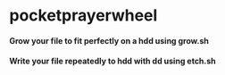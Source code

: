# pocketprayerwheel

#### Grow your file to fit perfectly on a hdd using grow.sh

#### Write your file repeatedly to hdd with dd using etch.sh
